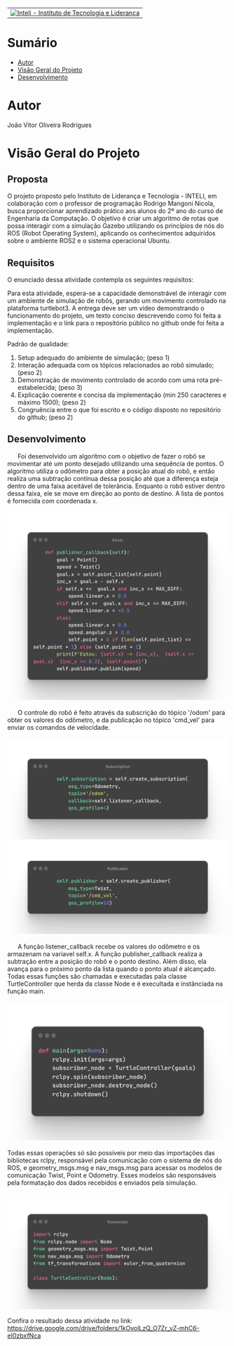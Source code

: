 <table>
<tr>
</td>
<td><a  href= "https://www.inteli.edu.br/"><img  src="https://www.inteli.edu.br/wp-content/uploads/2021/08/20172028/marca_1-2.png"  alt="Inteli - Instituto de Tecnologia e Liderança"  border="0"  width="80%"></a>
</td>
</tr>
</table>


# Sumário
- [Autor](#autor)
- [Visão Geral do Projeto](#visão-geral-do-projeto)
- [Desenvolvimento](#desenvolvimento)



# Autor
João Vitor Oliveira Rodrigues

# Visão Geral do Projeto
## Proposta
O projeto proposto pelo Instituto de Liderança e Tecnologia - INTELI, em colaboração com o professor de programação Rodrigo Mangoni Nicola, busca proporcionar aprendizado prático aos alunos do 2º ano do curso de Engenharia da Computação. O objetivo é criar um algoritmo de rotas que possa interagir com a simulação Gazebo utilizando os princípios de nós do ROS (Robot Operating System), aplicando os conhecimentos adquiridos sobre o ambiente ROS2 e o sistema operacional Ubuntu.

## Requisitos
O enunciado dessa atividade contempla os seguintes requisitos:

Para esta atividade, espera-se a capacidade demonstrável de interagir com um ambiente de simulação de robôs, gerando um movimento controlado na plataforma turtlebot3. A entrega deve ser um vídeo demonstrando o funcionamento do projeto, um texto conciso descrevendo como foi feita a implementação e o link para o repositório público no github onde foi feita a implementação.

Padrão de qualidade:

1. Setup adequado do ambiente de simulação; (peso 1)
2. Interação adequada com os tópicos relacionados ao robô simulado; (peso 2)
3. Demonstração de movimento controlado de acordo com uma rota pré-estabelecida; (peso 3)
4. Explicação coerente e concisa da implementação (min 250 caracteres e máximo 1500); (peso 2)
5. Congruência entre o que foi escrito e o código disposto no repositório do github; (peso 2)

## Desenvolvimento
<p>&nbsp;&nbsp;&nbsp;&nbsp;&nbsp;&nbsp;Foi desenvolvido um algoritmo com o objetivo de fazer o robô se movimentar até um ponto desejado utilizando uma sequência de pontos. O algoritmo utiliza o odômetro para obter a posição atual do robô, e então realiza uma subtração contínua dessa posição até que a diferença esteja dentro de uma faixa aceitável de tolerância. Enquanto o robô estiver dentro dessa faixa, ele se move em direção ao ponto de destino. A lista de pontos é fornecida com coordenada x.
<br>
<br>
<img src="image/ray-so-export%20(4).png"></img>
<br>
<br>
&nbsp;&nbsp;&nbsp;&nbsp;&nbsp;&nbsp;O controle do robô é feito através da subscrição do tópico '/odom' para obter os valores do odômetro, e da publicação no tópico 'cmd_vel' para enviar os comandos de velocidade.
<br>
<br>
<img src="image/ray-so-export%20(1).png"></img>
<img src="image/ray-so-export.png"></img>
<br>
<br>
&nbsp;&nbsp;&nbsp;&nbsp;&nbsp;&nbsp;A função listener_callback recebe os valores do odômetro e os armazenam na variavel self.x.
A função publisher_callback realiza a subtração entre a posição do robô e o ponto destino. Além disso, ela avança para o próximo ponto da lista quando o ponto atual é alcançado. Todas essas funções são chamadas e executadas pala classe TurtleController que herda da classe Node e é execultada e instânciada na função main.
<br>
<br>
<img src="image/main.png"></img>
<br>
<br>
Todas essas operações só são possíveis por meio das importações das bibliotecas rclpy, responsável pela comunicação com o sistema de nós do ROS, e geometry_msgs.msg e nav_msgs.msg para acessar os modelos de comunicação Twist, Point e Odometry. Esses modelos são responsáveis pela formatação dos dados recebidos e enviados pela simulação.
<br>
<br>
<img src="image/ray-so-export%20(2).png"></img>
</p>

Confira o resultado dessa atividade no link: https://drive.google.com/drive/folders/1kOvolLzQ_O7Zr_vZ-mhC6-eI0zbxfNca
